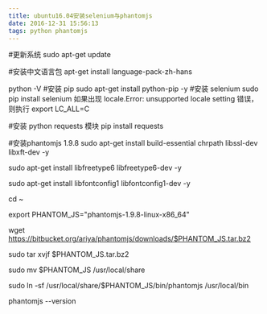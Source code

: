 ```yaml
---
title: ubuntu16.04安装selenium与phantomjs
date: 2016-12-31 15:56:13
tags: python phantomjs 
---
```


#更新系统
sudo apt-get update

#安装中文语言包
apt-get install language-pack-zh-hans 

python -V
#安装 pip
sudo apt-get install python-pip -y
#安装 selenium
sudo pip install selenium
如果出现 locale.Error: unsupported locale setting 错误，则执行
export LC_ALL=C

#安装 python requests 模块
pip install requests

#安装phantomjs 1.9.8
sudo apt-get install build-essential chrpath libssl-dev libxft-dev -y

sudo apt-get install libfreetype6 libfreetype6-dev -y

sudo apt-get install libfontconfig1 libfontconfig1-dev -y

cd ~

export PHANTOM_JS="phantomjs-1.9.8-linux-x86_64"

wget https://bitbucket.org/ariya/phantomjs/downloads/$PHANTOM_JS.tar.bz2

sudo tar xvjf $PHANTOM_JS.tar.bz2

sudo mv $PHANTOM_JS /usr/local/share

sudo ln -sf /usr/local/share/$PHANTOM_JS/bin/phantomjs /usr/local/bin

phantomjs --version